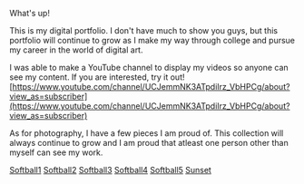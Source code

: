What's up!

This is my digital portfolio. I don't have much to show you guys, but this portfolio will continue to grow as I make my way through college and pursue my career in the world of digital art.

I was able to make a YouTube channel to display my videos so anyone can see my content. If you are interested, try it out! [https://www.youtube.com/channel/UCJemmNK3ATpdiIrz_VbHPCg/about?view_as=subscriber](https://www.youtube.com/channel/UCJemmNK3ATpdiIrz_VbHPCg/about?view_as=subscriber)

As for photography, I have a few pieces I am proud of. This collection will always continue to grow and I am proud that atleast one person other than myself can see my work.

[Softball1](Sierras_site/images/Softball1.jpg) [Softball2](Sierras_site/images/Softball2.jpg) [Softball3](Sierras_site/images/Softball3.jpg) [Softball4](Sierras_site/images/Softball4.jpg) [Softball5](Sierras_site/images/Softball5.jpg) [Sunset](Sierras_site/images/Sunset.jpg)
